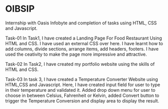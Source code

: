 # OIBSIP
Internship with Oasis Infobyte and completion of tasks using HTML, CSS and Javascript.

Task-01
In Task1, I have created a Landing Page For Food Restaurant Using HTML and CSS.
I have used an external CSS over here. I have learnt how to add columns, divide sections, arrange items, add headers, footers.
I have used the ceativity to make the page more impressive and attractive.

Task-02
In Task2, I have created my portfolio website using the skills of HTML and CSS.

Task-03
In task 3, I have created a Temperature Converter Website using HTML,CSS and Javascript.
Here, I have created input field for user to type in their temperature and validated it.
Added drop down menu for user to choose in between Celsius, Fahrenheit or Kelvin, added Convert button to trigger the Temperature Conversion and display area to display the result.
